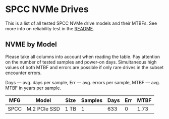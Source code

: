 SPCC NVMe Drives
================

This is a list of all tested SPCC NVMe drive models and their MTBFs. See more
info on reliability test in the [README](https://github.com/linuxhw/EnterpriseDrive).

NVME by Model
------------

Please take all columns into account when reading the table. Pay attention on the
number of tested samples and power-on days. Simultaneous high values of both MTBF
and errors are possible if only rare drives in the subset encounter errors.

Days — avg. days per sample,
Err  — avg. errors per sample,
MTBF — avg. MTBF in years per sample.

| MFG       | Model              | Size   | Samples | Days  | Err   | MTBF   |
|-----------|--------------------|--------|---------|-------|-------|--------|
| SPCC      | M.2 PCIe SSD       | 1 TB   | 1       | 633   | 0     | 1.73   |
